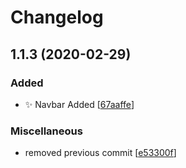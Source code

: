 # Changelog

<a name="1.1.3"></a>
## 1.1.3 (2020-02-29)

### Added

- ✨ Navbar Added [[67aaffe](https://github.com/EvilSpark/Portfolio/commit/67aaffefd5997ba0bb97ad50a864493409748fbf)]

### Miscellaneous

-  removed previous commit [[e53300f](https://github.com/EvilSpark/Portfolio/commit/e53300f6e620b22750eefd78b175e72b101e5f82)]


